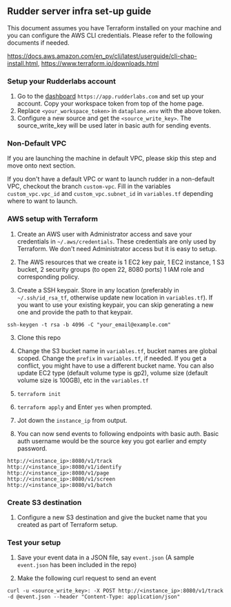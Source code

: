 ## Rudder server infra set-up guide

This document assumes you have Terraform installed on your machine and you can configure the AWS CLI credentials.
Please refer to the following documents if needed.

https://docs.aws.amazon.com/en_pv/cli/latest/userguide/cli-chap-install.html,
https://www.terraform.io/downloads.html

### Setup your Rudderlabs account


1. Go to the [dashboard](https://app.rudderlabs.com) `https://app.rudderlabs.com` and set up your account. Copy your workspace token from top of the home page.
2. Replace `<your_workspace_token>` in `dataplane.env` with the above token.
3. Configure a new source and get the `<source_write_key>`. The source_write_key will be used later in basic auth for sending events.

### Non-Default VPC

If you are launching the machine in default VPC, please skip this step and move onto next section.


If you don't have a default VPC or want to launch rudder in a non-default VPC, checkout the branch `custom-vpc`. Fill in the variables `custom_vpc.vpc_id` and `custom_vpc.subnet_id` in `variables.tf` depending where to want to launch.

### AWS setup with Terraform 

1. Create an AWS user with Administrator access and save your credentials in `~/.aws/credentials`. These credentials are only used by Terraform. We don't need Administrator access but it is easy to setup.

2. The AWS resources that we create is 1 EC2 key pair, 1 EC2 instance, 1 S3 bucket, 2 security groups (to open 22, 8080 ports) 1 IAM role and corresponding policy.

2. Create a SSH keypair. Store in any location (preferably in `~/.ssh/id_rsa_tf`, otherwise update new location in `variables.tf`). If you want to use your existing keypair, you can skip generating a new one and provide the path to that keypair.
```
ssh-keygen -t rsa -b 4096 -C "your_email@example.com"
```

3. Clone this repo

4. Change the S3 bucket name in `variables.tf`, bucket names are global scoped. 
Change the `prefix` in `variables.tf`, if needed. 
If you get a conflict, you might have to use a different bucket name. You can also update EC2 type (default volume type is gp2), volume size (default volume size is 100GB), etc in the `variables.tf`

5. `terraform init`

6. `terraform apply` and Enter `yes` when prompted.

7. Jot down the `instance_ip` from output.

8. You can now send events to following endpoints with basic auth. Basic auth username would be the source key you got earlier
and empty password.
```
http://<instance_ip>:8080/v1/track
http://<instance_ip>:8080/v1/identify
http://<instance_ip>:8080/v1/page
http://<instance_ip>:8080/v1/screen
http://<instance_ip>:8080/v1/batch
```


### Create S3 destination
1. Configure a new S3 destination and give the bucket name that you created as part of Terraform setup.

### Test your setup

1. Save your event data in a JSON file, say `event.json` (A sample `event.json` has been included in the repo)

2. Make the following curl request to send an event
```
curl -u <source_write_key>: -X POST http://<instance_ip>:8080/v1/track -d @event.json --header "Content-Type: application/json"
```


